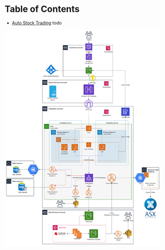 # Table of Contents

* [Auto Stock Trading](#table-of-contents)
todo

![solution-design](src/solution-design.jpeg)
